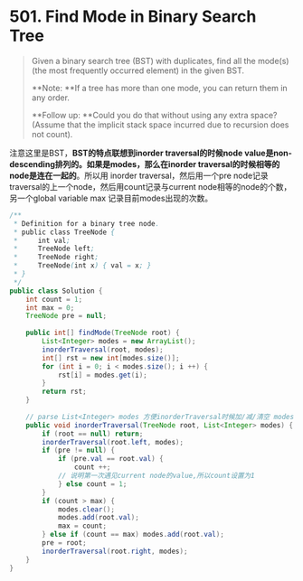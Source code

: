 # 501. Find Mode in Binary Search Tree

> Given a binary search tree \(BST\) with duplicates, find all the mode\(s\) \(the most frequently occurred element\) in the given BST.
>
> **Note: **If a tree has more than one mode, you can return them in any order.
>
> **Follow up: **Could you do that without using any extra space? \(Assume that the implicit stack space incurred due to recursion does not count\).



注意这里是BST，**BST的特点联想到inorder traversal的时候node value是non-descending排列的。如果是modes，那么在inorder traversal的时候相等的node是连在一起的**。所以用 inorder traversal，然后用一个pre node记录traversal的上一个node，然后用count记录与current node相等的node的个数，另一个global variable max 记录目前modes出现的次数。

```java
/**
 * Definition for a binary tree node.
 * public class TreeNode {
 *     int val;
 *     TreeNode left;
 *     TreeNode right;
 *     TreeNode(int x) { val = x; }
 * }
 */
public class Solution {
    int count = 1;
    int max = 0;
    TreeNode pre = null;
    
    public int[] findMode(TreeNode root) {
        List<Integer> modes = new ArrayList();
        inorderTraversal(root, modes);
        int[] rst = new int[modes.size()];
        for (int i = 0; i < modes.size(); i ++) {
            rst[i] = modes.get(i);
        }
        return rst;
    }
    
    // parse List<Integer> modes 方便inorderTraversal时候加/减/清空 modes
    public void inorderTraversal(TreeNode root, List<Integer> modes) {
        if (root == null) return;
        inorderTraversal(root.left, modes);
        if (pre != null) {
            if (pre.val == root.val) {
                count ++;
            // 说明第一次遇见current node的value,所以count设置为1
            } else count = 1;
        }
        if (count > max) {
            modes.clear();
            modes.add(root.val);
            max = count;
        } else if (count == max) modes.add(root.val);
        pre = root;
        inorderTraversal(root.right, modes);
    }
}
```



